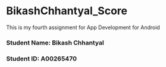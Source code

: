 # BikashChhantyal_Score
This is my fourth assignment for App Development for Android

### Student Name: Bikash Chhantyal
### Student ID: A00265470

